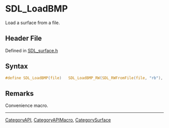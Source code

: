 # SDL_LoadBMP

Load a surface from a file.

## Header File

Defined in [SDL_surface.h](https://github.com/libsdl-org/SDL/blob/SDL2/include/SDL_surface.h)

## Syntax

```c
#define SDL_LoadBMP(file)   SDL_LoadBMP_RW(SDL_RWFromFile(file, "rb"), 1)
```

## Remarks

Convenience macro.





----
[CategoryAPI](CategoryAPI), [CategoryAPIMacro](CategoryAPIMacro), [CategorySurface](CategorySurface)

